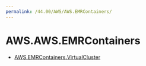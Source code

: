 ```yaml
---
permalink: /44.00/AWS/AWS.EMRContainers/
---
```


# AWS.AWS.EMRContainers



* [AWS.EMRContainers.VirtualCluster](AWS.EMRContainers.VirtualCluster.md)